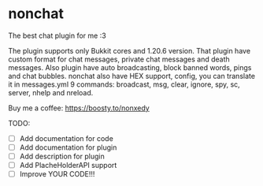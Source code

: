 # nonchat
 The best chat plugin for me :3

The plugin supports only Bukkit cores and 1.20.6 version.
That plugin have custom format for chat messages, private chat messages and death messages. Also plugin have auto broadcasting, block banned words, pings and chat bubbles.
nonchat also have HEX support, config, you can translate it in messages.yml
9 commands: broadcast, msg, clear, ignore, spy, sc, server, nhelp and nreload.

Buy me a coffee: https://boosty.to/nonxedy

TODO:
- [ ] Add documentation for code
- [ ] Add documentation for plugin
- [ ] Add description for plugin
- [ ] Add PlacheHolderAPI support
- [ ] Improve YOUR CODE!!!